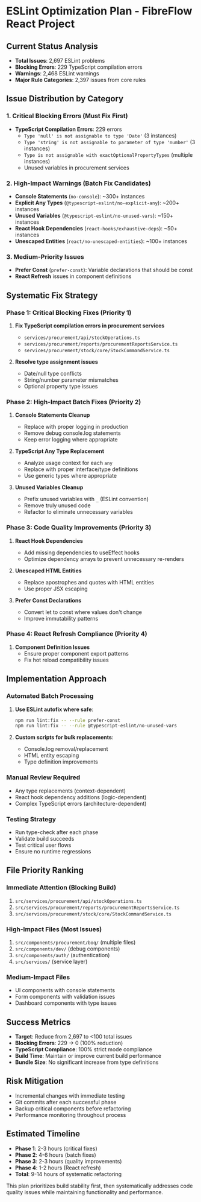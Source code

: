 # ESLint Optimization Plan - FibreFlow React Project

## Current Status Analysis
- **Total Issues**: 2,697 ESLint problems
- **Blocking Errors**: 229 TypeScript compilation errors  
- **Warnings**: 2,468 ESLint warnings
- **Major Rule Categories**: 2,397 issues from core rules

## Issue Distribution by Category

### 1. Critical Blocking Errors (Must Fix First)
- **TypeScript Compilation Errors**: 229 errors
  - `Type 'null' is not assignable to type 'Date'` (3 instances)
  - `Type 'string' is not assignable to parameter of type 'number'` (3 instances)
  - `Type is not assignable with exactOptionalPropertyTypes` (multiple instances)
  - Unused variables in procurement services

### 2. High-Impact Warnings (Batch Fix Candidates)
- **Console Statements** (`no-console`): ~300+ instances
- **Explicit Any Types** (`@typescript-eslint/no-explicit-any`): ~200+ instances  
- **Unused Variables** (`@typescript-eslint/no-unused-vars`): ~150+ instances
- **React Hook Dependencies** (`react-hooks/exhaustive-deps`): ~50+ instances
- **Unescaped Entities** (`react/no-unescaped-entities`): ~100+ instances

### 3. Medium-Priority Issues
- **Prefer Const** (`prefer-const`): Variable declarations that should be const
- **React Refresh** issues in component definitions

## Systematic Fix Strategy

### Phase 1: Critical Blocking Fixes (Priority 1)
1. **Fix TypeScript compilation errors in procurement services**
   - `services/procurement/api/stockOperations.ts`
   - `services/procurement/reports/procurementReportsService.ts`
   - `services/procurement/stock/core/StockCommandService.ts`

2. **Resolve type assignment issues**
   - Date/null type conflicts
   - String/number parameter mismatches
   - Optional property type issues

### Phase 2: High-Impact Batch Fixes (Priority 2)
1. **Console Statements Cleanup**
   - Replace with proper logging in production
   - Remove debug console.log statements
   - Keep error logging where appropriate

2. **TypeScript Any Type Replacement**
   - Analyze usage context for each `any`
   - Replace with proper interface/type definitions
   - Use generic types where appropriate

3. **Unused Variables Cleanup**  
   - Prefix unused variables with `_` (ESLint convention)
   - Remove truly unused code
   - Refactor to eliminate unnecessary variables

### Phase 3: Code Quality Improvements (Priority 3)
1. **React Hook Dependencies**
   - Add missing dependencies to useEffect hooks
   - Optimize dependency arrays to prevent unnecessary re-renders

2. **Unescaped HTML Entities**
   - Replace apostrophes and quotes with HTML entities
   - Use proper JSX escaping

3. **Prefer Const Declarations**
   - Convert let to const where values don't change
   - Improve immutability patterns

### Phase 4: React Refresh Compliance (Priority 4)
1. **Component Definition Issues**
   - Ensure proper component export patterns
   - Fix hot reload compatibility issues

## Implementation Approach

### Automated Batch Processing
1. **Use ESLint autofix where safe**:
   ```bash
   npm run lint:fix -- --rule prefer-const
   npm run lint:fix -- --rule @typescript-eslint/no-unused-vars
   ```

2. **Custom scripts for bulk replacements**:
   - Console.log removal/replacement
   - HTML entity escaping
   - Type definition improvements

### Manual Review Required
- Any type replacements (context-dependent)
- React hook dependency additions (logic-dependent)  
- Complex TypeScript errors (architecture-dependent)

### Testing Strategy
- Run type-check after each phase
- Validate build succeeds
- Test critical user flows
- Ensure no runtime regressions

## File Priority Ranking

### Immediate Attention (Blocking Build)
1. `src/services/procurement/api/stockOperations.ts`
2. `src/services/procurement/reports/procurementReportsService.ts` 
3. `src/services/procurement/stock/core/StockCommandService.ts`

### High-Impact Files (Most Issues)
1. `src/components/procurement/boq/` (multiple files)
2. `src/components/dev/` (debug components)
3. `src/components/auth/` (authentication)
4. `src/services/` (service layer)

### Medium-Impact Files  
- UI components with console statements
- Form components with validation issues
- Dashboard components with type issues

## Success Metrics
- **Target**: Reduce from 2,697 to <100 total issues
- **Blocking Errors**: 229 → 0 (100% reduction)
- **TypeScript Compliance**: 100% strict mode compliance
- **Build Time**: Maintain or improve current build performance
- **Bundle Size**: No significant increase from type definitions

## Risk Mitigation
- Incremental changes with immediate testing
- Git commits after each successful phase
- Backup critical components before refactoring
- Performance monitoring throughout process

## Estimated Timeline
- **Phase 1**: 2-3 hours (critical fixes)
- **Phase 2**: 4-6 hours (batch fixes) 
- **Phase 3**: 2-3 hours (quality improvements)
- **Phase 4**: 1-2 hours (React refresh)
- **Total**: 9-14 hours of systematic refactoring

This plan prioritizes build stability first, then systematically addresses code quality issues while maintaining functionality and performance.